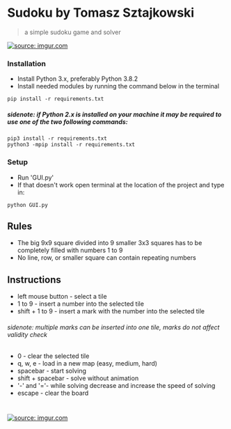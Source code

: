 # Sudoku by Tomasz Sztajkowski
> a simple sudoku game and solver

<a href="https://imgur.com/JP4TpR3"><img src="https://i.imgur.com/JP4TpR3.gif" title="source: imgur.com" /></a>

### Installation
- Install Python 3.x, preferably Python 3.8.2
- Install needed modules by running the command below in the terminal
```shell
pip install -r requirements.txt
```
##### sidenote: if Python 2.x is installed on your machine it may be required to use one of the two following commands:
```shell
pip3 install -r requirements.txt
python3 -mpip install -r requirements.txt
```

### Setup

- Run 'GUI.py'
- If that doesn't work open terminal at the location of the project and type in:
```shell
python GUI.py
```
## Rules
- The big 9x9 square divided into 9 smaller 3x3 squares has to be completely filled with numbers 1 to 9
- No line, row, or smaller square can contain repeating numbers
## Instructions
- left mouse button - select a tile
- 1 to 9 - insert a number into the selected tile
- shift + 1 to 9 - insert a mark with the number into the selected tile
###### sidenote: multiple marks can be inserted into one tile, marks do not affect validity check
- 0 - clear the selected tile
- q, w, e - load in a new map (easy, medium, hard)
- spacebar - start solving
- shift + spacebar - solve without animation
- '-' and '='- while solving decrease and increase the speed of solving
- escape - clear the board
#
<a href="https://imgur.com/oDpyWtd"><img src="https://i.imgur.com/oDpyWtd.png" title="source: imgur.com" /></a>
